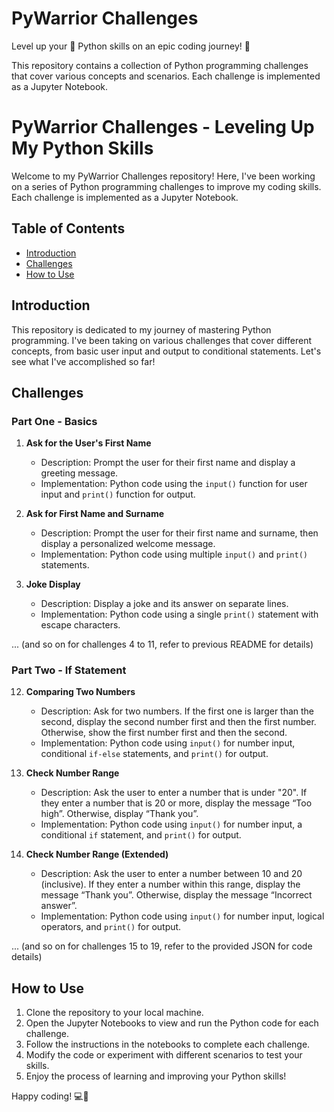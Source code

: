 # PyWarrior Challenges 
Level up your 🐍 Python skills on an epic coding journey! 🚀

This repository contains a collection of Python programming challenges that cover various concepts and scenarios. Each challenge is implemented as a Jupyter Notebook.

# PyWarrior Challenges - Leveling Up My Python Skills

Welcome to my PyWarrior Challenges repository! Here, I've been working on a series of Python programming challenges to improve my coding skills. Each challenge is implemented as a Jupyter Notebook.

## Table of Contents
- [Introduction](#introduction)
- [Challenges](#challenges)
- [How to Use](#how-to-use)

## Introduction
This repository is dedicated to my journey of mastering Python programming. I've been taking on various challenges that cover different concepts, from basic user input and output to conditional statements. Let's see what I've accomplished so far!

## Challenges
### Part One - Basics
1. **Ask for the User's First Name**
   - Description: Prompt the user for their first name and display a greeting message.
   - Implementation: Python code using the `input()` function for user input and `print()` function for output.

2. **Ask for First Name and Surname**
   - Description: Prompt the user for their first name and surname, then display a personalized welcome message.
   - Implementation: Python code using multiple `input()` and `print()` statements.

3. **Joke Display**
   - Description: Display a joke and its answer on separate lines.
   - Implementation: Python code using a single `print()` statement with escape characters.

... (and so on for challenges 4 to 11, refer to previous README for details)

### Part Two - If Statement
12. **Comparing Two Numbers**
    - Description: Ask for two numbers. If the first one is larger than the second, display the second number first and then the first number. Otherwise, show the first number first and then the second.
    - Implementation: Python code using `input()` for number input, conditional `if-else` statements, and `print()` for output.

13. **Check Number Range**
    - Description: Ask the user to enter a number that is under "20". If they enter a number that is 20 or more, display the message “Too high”. Otherwise, display “Thank you”.
    - Implementation: Python code using `input()` for number input, a conditional `if` statement, and `print()` for output.

14. **Check Number Range (Extended)**
    - Description: Ask the user to enter a number between 10 and 20 (inclusive). If they enter a number within this range, display the message “Thank you”. Otherwise, display the message “Incorrect answer”.
    - Implementation: Python code using `input()` for number input, logical operators, and `print()` for output.

... (and so on for challenges 15 to 19, refer to the provided JSON for code details)

## How to Use
1. Clone the repository to your local machine.
2. Open the Jupyter Notebooks to view and run the Python code for each challenge.
3. Follow the instructions in the notebooks to complete each challenge.
4. Modify the code or experiment with different scenarios to test your skills.
5. Enjoy the process of learning and improving your Python skills!

Happy coding! 💻🚀

